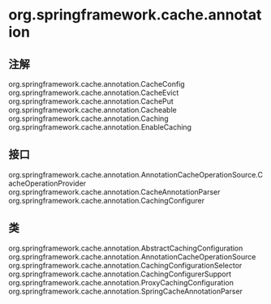 # org.springframework.cache.annotation

## 注解

org.springframework.cache.annotation.CacheConfig
org.springframework.cache.annotation.CacheEvict
org.springframework.cache.annotation.CachePut
org.springframework.cache.annotation.Cacheable
org.springframework.cache.annotation.Caching
org.springframework.cache.annotation.EnableCaching

## 接口

org.springframework.cache.annotation.AnnotationCacheOperationSource.CacheOperationProvider
org.springframework.cache.annotation.CacheAnnotationParser
org.springframework.cache.annotation.CachingConfigurer

## 类

org.springframework.cache.annotation.AbstractCachingConfiguration
org.springframework.cache.annotation.AnnotationCacheOperationSource
org.springframework.cache.annotation.CachingConfigurationSelector
org.springframework.cache.annotation.CachingConfigurerSupport
org.springframework.cache.annotation.ProxyCachingConfiguration
org.springframework.cache.annotation.SpringCacheAnnotationParser




